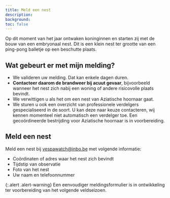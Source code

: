 ```yaml
---
title: Meld een nest
description:
background:
toc: false
---
```


Op dit moment van het jaar ontwaken koninginnen en starten zij met de bouw van een embryonaal nest. Dit is een klein nest ter grootte van een ping-pong balletje op een beschutte plaats.

## Wat gebeurt er met mijn melding?

- We valideren uw melding. Dat kan enkele dagen duren.
- **Contacteer daarom de brandweer bij acuut gevaar**, bijvoorbeeld wanneer het nest zich nabij een woning of andere risicovolle plaats bevindt.
- We verwittigen u als het om een nest van Aziatische hoornaar gaat.
- We sturen u ook een overzicht van professionele verdelgers gespecialiseerd in de soort. U kan deze naar keuze contacteren, wij kennen momenteel niet automatisch een verdelger toe. Een gecoördineerde bestrijding voor Aziatische hoornaar is in voorbereiding.

## Meld een nest

Meld een nest bij <vespawatch@inbo.be> met volgende informatie:

- Coördinaten of adres waar het nest zich bevindt
- Tijdstip van observatie
- Foto van het nest
- Uw naam en telefoonnummer

{:.alert .alert-warning}
Een eenvoudiger meldingsformulier is in ontwikkeling ter voorbereiding van het volgende veldseizoen.
